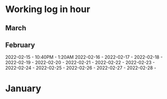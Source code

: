 # Working log in hour
## March
## February
2022-02-15 - 10:40PM - 1:20AM
2022-02-16 - 
2022-02-17 - 
2022-02-18 - 
2022-02-19 - 
2022-02-20 - 
2022-02-21 - 
2022-02-22 - 
2022-02-23 - 
2022-02-24 - 
2022-02-25 - 
2022-02-26 - 
2022-02-27 - 
2022-02-28 - 

# January